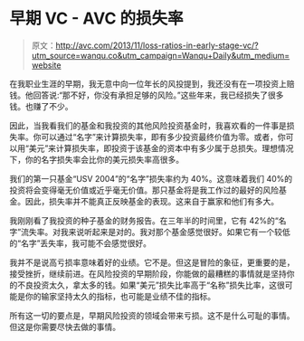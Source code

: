 # 早期 VC - AVC 的损失率

> 原文：<http://avc.com/2013/11/loss-ratios-in-early-stage-vc/?utm_source=wanqu.co&utm_campaign=Wanqu+Daily&utm_medium=website>

在我职业生涯的早期，我无意中向一位年长的风投提到，我还没有在一项投资上赔钱。他回答说:“那不好，你没有承担足够的风险。”这些年来，我已经损失了很多钱。也赚了不少。

因此，当我看我们的基金和我投资的其他风险投资基金时，我喜欢看的一件事是损失率。你可以通过“名字”来计算损失率，即有多少投资最终价值为零。或者，你可以用“美元”来计算损失率，即投资于该基金的资本中有多少属于总损失。理想情况下，你的名字损失率会比你的美元损失率高很多。

我们的第一只基金“USV 2004”的“名字”损失率约为 40%。这意味着我们 40%的投资将会变得毫无价值或近乎毫无价值。那只基金将是我工作过的最好的风险基金。因此，损失率并不能真正反映基金的表现。这来自于赢家和他们有多大。

我刚刚看了我投资的种子基金的财务报告。在三年半的时间里，它有 42%的“名字”流失率。对我来说听起来是对的。我对那个基金感觉很好。如果它有一个较低的“名字”丢失率，我可能不会感觉很好。

我并不是说高亏损率意味着好的业绩。它不是。但这是冒险的象征，更重要的是，接受挫折，继续前进。在风险投资的早期阶段，你能做的最糟糕的事情就是坚持你的不良投资太久，拿太多的钱。如果“美元”损失比率高于“名称”损失比率，这很可能是你的输家坚持太久的指标，也可能是业绩不佳的指标。

所有这一切的要点是，早期风险投资的领域会带来亏损。这不是什么可耻的事情。但这是你需要尽快去做的事情。
